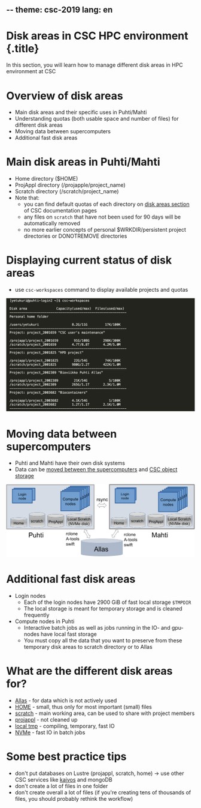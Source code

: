 --
theme: csc-2019
lang: en
--

# Disk areas in CSC HPC environment {.title}
In this section, you will learn how to manage different disk areas in HPC environment at CSC

# Overview of disk areas

- Main disk areas and their specific uses in Puhti/Mahti
- Understanding quotas (both usable space and number of files) for different disk areas
- Moving data between supercomputers
- Additional fast disk areas

# Main disk areas in Puhti/Mahti
- Home directory ($HOME)
- ProjAppl directory (/projapple/project_name)
- Scratch directory (/scratch/project_name)
- Note that:
    - you can find default quotas of each directory on [disk areas section](https://docs.csc.fi/computing/disk) of CSC documentation pages
    - any files on `scratch` that have not been used for 90 days will be automatically removed
    - no more earlier concepts of personal $WRKDIR/persistent project directories or DONOTREMOVE directories

# Displaying current status of disk areas
- use `csc-workspaces` command to display available projects and quotas 

![](./img/disk_status.png)

# Moving data between supercomputers
- Puhti and Mahti have their own disk systems
- Data can be [moved between the supercomputers](https://docs.csc.fi/data/moving/rsync/) and [CSC object storage](https://docs.csc.fi/data/Allas/)

![](./img/data-migration.png)

# Additional fast disk areas 
- Login nodes
    - Each of the login nodes have 2900 GiB of fast local storage `$TMPDIR`
    - The local storage is meant for temporary storage and is cleaned frequently
- Compute nodes in Puhti
    - Interactive batch jobs as well as jobs running in the IO- and gpu-nodes have local fast storage
    - You must copy all the data that you want to preserve from these temporary disk areas to scratch directory or to Allas

# What are the different disk areas for?
- [Allas](https://docs.csc.fi/data/Allas/) - for data which is not actively used
- [HOME](https://docs.csc.fi/computing/disk/) - small, thus only for most important (small) files
- [scratch](https://docs.csc.fi/computing/disk/) - main working area, can be used to share with project members
- [projappl](https://docs.csc.fi/computing/disk/) - not cleaned up 
- [local tmp](https://docs.csc.fi/computing/disk/) - compiling, temporary, fast IO 
- [NVMe](https://docs.csc.fi/computing/disk/) - fast IO in batch jobs

# Some best practice tips
- don't put databases on Lustre (projappl, scratch, home) -> use other CSC services like [kaivos](https://docs.csc.fi/data/kaivos/overview/) and mongoDB
- don't create a lot of files in one folder
- don't create overall a lot of files (if you're creating tens of thousands of files, you should probably rethink the workflow)
